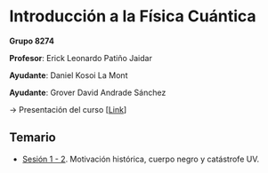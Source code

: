 # Introducción a la Física Cuántica

**Grupo 8274**

**Profesor**: Erick Leonardo Patiño Jaidar

**Ayudante**: Daniel Kosoi La Mont

**Ayudante**: Grover David Andrade Sánchez

→ Presentación del curso [[Link](https://www.fciencias.unam.mx/docencia/horarios/presentacion/347050)]

## Temario
- [Sesión 1 - 2](/Mec%C3%A1nica%20Cu%C3%A1ntica/Sesi%C3%B3n%201%20-%202.pdf). Motivación histórica, cuerpo negro y catástrofe UV.